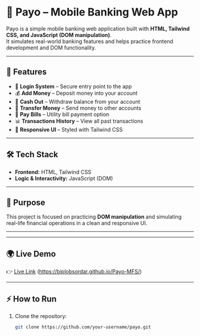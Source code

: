 # 📱 Payo – Mobile Banking Web App  

Payo is a simple mobile banking web application built with **HTML, Tailwind CSS, and JavaScript (DOM manipulation)**.  
It simulates real-world banking features and helps practice frontend development and DOM functionality.  

---

## 🚀 Features  

- 🔑 **Login System** – Secure entry point to the app  
- 💰 **Add Money** – Deposit money into your account  
- 💸 **Cash Out** – Withdraw balance from your account  
- 🔄 **Transfer Money** – Send money to other accounts  
- 🧾 **Pay Bills** – Utility bill payment option  
- 📊 **Transactions History** – View all past transactions  
- 🎨 **Responsive UI** – Styled with Tailwind CSS  

---

## 🛠️ Tech Stack  

- **Frontend:** HTML, Tailwind CSS  
- **Logic & Interactivity:** JavaScript (DOM)  

---

## 📖 Purpose  

This project is focused on practicing **DOM manipulation** and simulating real-life financial operations in a clean and responsive UI.  

---




---

## 🌍 Live Demo  

👉 [Live Link](#) (https://biplobsordar.github.io/Payo-MFS/) 

---

## ⚡ How to Run  

1. Clone the repository:  
   ```bash
   git clone https://github.com/your-username/payo.git
